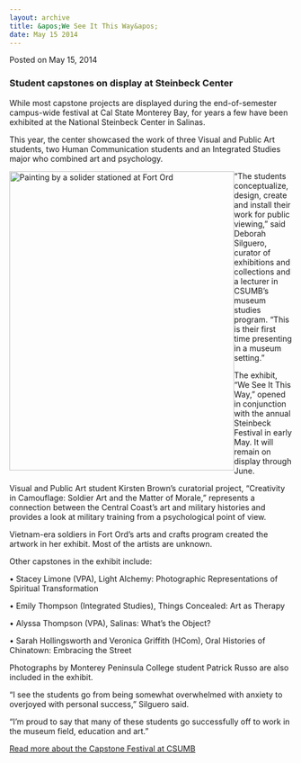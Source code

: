 ```yaml
---
layout: archive
title: &apos;We See It This Way&apos;
date: May 15 2014
---
```





<span class="date">Posted on May 15, 2014    </span>
<h3>Student capstones on display at Steinbeck Center</h3>
<p>While most capstone projects are displayed during the
end-of-semester campus-wide festival at Cal State Monterey Bay, for
years a few have been exhibited at the National Steinbeck Center in
Salinas.</p>
<p>This year, the center showcased the work of three Visual and
Public Art students, two Human Communication students and an
Integrated Studies major who combined art and psychology.</p>
<p><img alt="Painting by a solider stationed at Fort Ord" src="http://news.csumb.edu/sites/default/files/65/attachments/news/images/kristin_brown_2jpg.jpg" style="float:left; width:400px; height:532px">&#x201C;The students
conceptualize, design, create and install their work for public
viewing,&#x201D; said Deborah Silguero, curator of exhibitions and
collections and a lecturer in CSUMB&#x2019;s museum studies program. &#x201C;This
is their first time presenting in a museum setting.&#x201D;</img></p>
<p>The exhibit, &#x201C;We See It This Way,&#x201D; opened in conjunction with
the annual Steinbeck Festival in early May. It will remain on
display through June.</p>
<p>Visual and Public Art student Kirsten Brown&#x2019;s curatorial
project, &#x201C;Creativity in Camouflage: Soldier Art and the Matter of
Morale,&#x201D; represents a connection between the Central Coast&#x2019;s art
and military histories and provides a look at military training
from a psychological point of view.</p>
<p>Vietnam-era soldiers in Fort Ord&#x2019;s arts and crafts program
created the artwork in her exhibit. Most of the artists are
unknown.</p>
<p>Other capstones in the exhibit include:</p>
<p>&#x2022; Stacey Limone (VPA), Light Alchemy: Photographic
Representations of Spiritual Transformation</p>
<p>&#x2022; Emily Thompson (Integrated Studies), Things Concealed: Art as
Therapy</p>
<p>&#x2022; Alyssa Thompson (VPA), Salinas: What&#x2019;s the Object?</p>
<p>&#x2022; Sarah Hollingsworth and Veronica Griffith (HCom), Oral
Histories of Chinatown: Embracing the Street</p>
<p>Photographs by Monterey Peninsula College student Patrick Russo
are also included in the exhibit.</p>
<p>&#x201C;I see the students go from being somewhat overwhelmed with
anxiety to overjoyed with personal success,&#x201D; Silguero said.</p>
<p>&#x201C;I&#x2019;m proud to say that many of these students go successfully
off to work in the museum field, education and art.&#x201D;</p>
<p><a href="../12/capping-college-senior-projects.html" rel="nofollow">Read more about the Capstone Festival at CSUMB</a><br>
&#xA0;</br></p>





